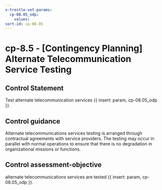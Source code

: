 ```yaml
---
x-trestle-set-params:
  cp-08.05_odp:
    values:
sort-id: cp-08.05
---
```


# cp-8.5 - \[Contingency Planning\] Alternate Telecommunication Service Testing

## Control Statement

Test alternate telecommunication services {{ insert: param, cp-08.05_odp }}.

## Control guidance

Alternate telecommunications services testing is arranged through contractual agreements with service providers. The testing may occur in parallel with normal operations to ensure that there is no degradation in organizational missions or functions.

## Control assessment-objective

alternate telecommunications services are tested {{ insert: param, cp-08.05_odp }}.
